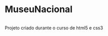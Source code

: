 # MuseuNacional


<div align="center">
<img src="https://user-images.githubusercontent.com/38325369/203885818-5b97168e-00f2-4bc7-b3a7-a71932c57f72.PNG" width="0px" />
</div>

Projeto criado durante o curso de html5 e css3

